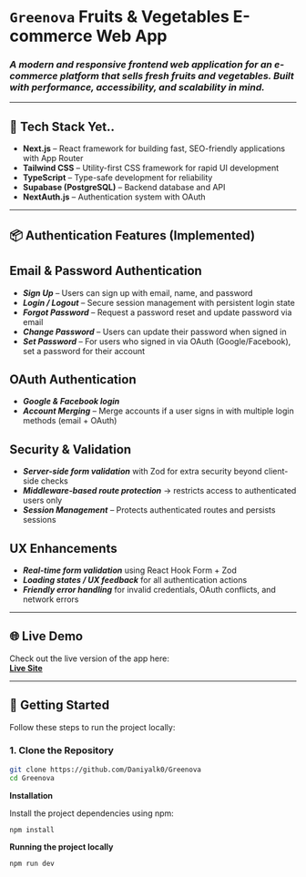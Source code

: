 # `Greenova` Fruits & Vegetables E-commerce Web App

### _A modern and responsive frontend web application for an e-commerce platform that sells fresh fruits and vegetables. Built with performance, accessibility, and scalability in mind._

---

## 🚀 Tech Stack Yet..

- **Next.js** – React framework for building fast, SEO-friendly applications with App Router  
- **Tailwind CSS** – Utility-first CSS framework for rapid UI development  
- **TypeScript** – Type-safe development for reliability 
- **Supabase (PostgreSQL)** – Backend database and API  
- **NextAuth.js** – Authentication system with OAuth

---

## 📦 Authentication Features (Implemented)

## Email & Password Authentication
- ***Sign Up*** – Users can sign up with email, name, and password 
- ***Login / Logout*** – Secure session management with persistent login state
- ***Forgot Password*** – Request a password reset and update password via email
- ***Change Password*** – Users can update their password when signed in
- ***Set Password*** – For users who signed in via OAuth (Google/Facebook), set a password for their account

## OAuth Authentication
- ***Google & Facebook login***
- ***Account Merging*** – Merge accounts if a user signs in with multiple login methods (email + OAuth)

## Security & Validation
- ***Server-side form validation*** with Zod for extra security beyond client-side checks
- ***Middleware-based route protection*** → restricts access to authenticated users only
- ***Session Management*** – Protects authenticated routes and persists sessions

## UX Enhancements
- ***Real-time form validation*** using React Hook Form + Zod
- ***Loading states / UX feedback*** for all authentication actions
- ***Friendly error handling*** for invalid credentials, OAuth conflicts, and network errors
---

## 🌐 Live Demo

Check out the live version of the app here:  
**[Live Site](https://greenova-pi.vercel.app/)**

---

## 🧪 Getting Started

Follow these steps to run the project locally:

### 1. Clone the Repository

```bash
git clone https://github.com/Daniyalk0/Greenova
cd Greenova
```

**Installation**

Install the project dependencies using npm:

```bash
npm install
```

**Running the project locally**

```bash
npm run dev
```
